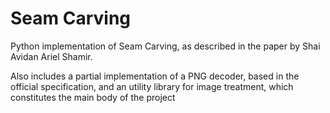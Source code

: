 # Seam Carving
Python implementation of Seam Carving, as described in the paper by Shai Avidan Ariel Shamir.

Also includes a partial implementation of a PNG decoder, based in the official specification, and an utility library for image treatment, 
which constitutes the main body of the project
